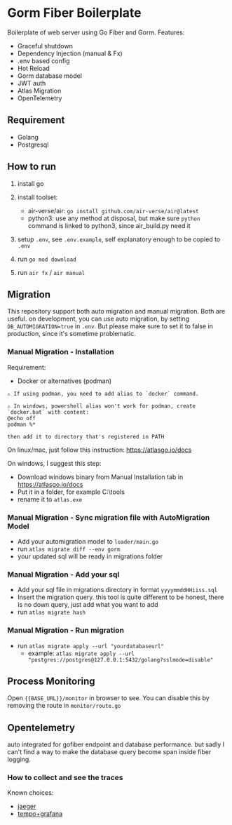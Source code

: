 # Gorm Fiber Boilerplate

Boilerplate of web server using Go Fiber and Gorm.
Features:

- Graceful shutdown
- Dependency Injection (manual & Fx)
- .env based config
- Hot Reload
- Gorm database model
- JWT auth
- Atlas Migration
- OpenTelemetry

## Requirement

- Golang
- Postgresql

## How to run

1. install go
2. install toolset:

   - air-verse/air: `go install github.com/air-verse/air@latest`
   - python3: use any method at disposal, but make sure `python` command is linked to python3, since air_build.py need it

3. setup `.env`, see `.env.example`, self explanatory enough to be copied to `.env`
4. run `go mod download`
5. run `air fx` / `air manual`

## Migration

This repository support both auto migration and manual migration. Both are useful.
on development, you can use auto migration, by setting `DB_AUTOMIGRATION=true` in `.env`.
But please make sure to set it to false in production, since it's sometime problematic.

### Manual Migration - Installation

Requirement:

- Docker or alternatives (podman)

```
⚠️ If using podman, you need to add alias to `docker` command.
```

```
⚠️ In windows, powershell alias won't work for podman, create `docker.bat` with content:
@echo off
podman %*

then add it to directory that's registered in PATH
```

On linux/mac, just follow this instruction: https://atlasgo.io/docs

On windows, I suggest this step:

- Download windows binary from Manual Installation tab in https://atlasgo.io/docs
- Put it in a folder, for example C:\tools
- rename it to `atlas.exe`

### Manual Migration - Sync migration file with AutoMigration Model

- Add your automigration model to `loader/main.go`
- run `atlas migrate diff --env gorm`
- your updated sql will be ready in migrations folder

### Manual Migration - Add your sql

- Add your sql file in migrations directory in format `yyyymmddHHiiss.sql`
- Insert the migration query. this tool is quite different to be honest, there is no down query, just add what you want to add
- run `atlas migrate hash`

### Manual Migration - Run migration

- run `atlas migrate apply --url "yourdatabaseurl"`
  - example: `atlas migrate apply --url "postgres://postgres@127.0.0.1:5432/golang?sslmode=disable"`

## Process Monitoring

Open `{{BASE_URL}}/monitor` in browser to see. You can disable this by removing the route in `monitor/route.go`

## Opentelemetry

auto integrated for gofiber endpoint and database performance.
but sadly I can't find a way to make the database query become span inside fiber logging.

### How to collect and see the traces

Known choices:

- [jaeger](https://www.jaegertracing.io/docs/1.60/getting-started)
- [tempo+grafana](https://github.com/grafana/tempo/tree/main/example/docker-compose/local)
